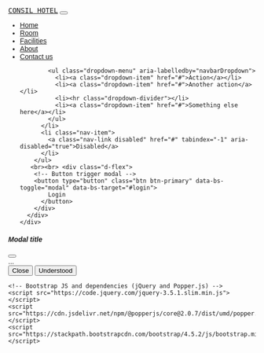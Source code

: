 <!DOCTYPE html>
<html lang="en">

<head>
    <meta charset="UTF-8">
    <meta name="viewport" content="width=device-width, initial-scale=1, shrink-to-fit=no">
    <link rel="stylesheet" href="https://stackpath.bootstrapcdn.com/bootstrap/4.5.2/css/bootstrap.min.css">
    <link href="https://fonts.googleapis.com/css2?family=B612+Mono:wght@700&family=Poppins:wght@500;600;700;800&display=swap" rel="stylesheet">
    <title>Bootstrap Navbar Example</title>
</head>

<body>
    <style>
         *{
            font-family: 'Poppins', sans-serif;
           } 
           .h-font{
            font-family: 'B612 Mono', monospace;
           }
    </style>

<nav class="navbar navbar-expand-lg navbar-light bg-white px-lg-3 py-lg-2 shadow-sm sticky-top">
    <div class="container-fluid">
      <a class="navbar-brand me-5 fw-bold fs-3 h-font" href="">CONSIL HOTEL</a>
      <button class="navbar-toggler" type="button" data-bs-toggle="collapse" data-bs-target="#navbarSupportedContent" aria-controls="navbarSupportedContent" aria-expanded="false" aria-label="Toggle navigation">
        <span class="navbar-toggler-icon"></span>
      </button>
      <div class="collapse navbar-collapse" id="navbarSupportedContent">
        <ul class="navbar-nav me-auto mb-2 mb-lg-0">
          <li class="nav-item">
            <a class="nav-link active" aria-current="page" href="#">Home</a>
          </li>
          <li class="nav-item">
            <a class="nav-link me-2" href="#">Room</a>
          </li>
          <li class="nav-item">
            <a class="nav-link me-2" href="#">Facilities</a>
          </li>
          <li class="nav-item">
            <a class="nav-link me-2" href="#">About</a>
          </li>
          <li class="nav-item">
            <a class="nav-link me-2" href="#">Contact us</a>
          </li>
         
            <ul class="dropdown-menu" aria-labelledby="navbarDropdown">
              <li><a class="dropdown-item" href="#">Action</a></li>
              <li><a class="dropdown-item" href="#">Another action</a></li>
              <li><hr class="dropdown-divider"></li>
              <li><a class="dropdown-item" href="#">Something else here</a></li>
            </ul>
          </li>
          <li class="nav-item">
            <a class="nav-link disabled" href="#" tabindex="-1" aria-disabled="true">Disabled</a>
          </li>
        </ul>
       <br><br> <div class="d-flex">
        <!-- Button trigger modal -->
        <button type="button" class="btn btn-primary" data-bs-toggle="modal" data-bs-target="#login">
            Login
          </button>          
        </div>
      </div>
    </div>
  </nav>
 
<!-- Modal -->
<div class="modal fade" id="staticBackdrop" data-bs-backdrop="static" data-bs-keyboard="false" tabindex="-1" aria-labelledby="staticBackdropLabel" aria-hidden="true">
    <div class="modal-dialog">
      <div class="modal-content">
        <div class="modal-header">
          <h5 class="modal-title" id="staticBackdropLabel">Modal title</h5>
          <button type="button" class="btn-close" data-bs-dismiss="modal" aria-label="Close"></button>
        </div>
        <div class="modal-body">
          ...
        </div>
        <div class="modal-footer">
          <button type="button" class="btn btn-secondary" data-bs-dismiss="modal">Close</button>
          <button type="button" class="btn btn-primary">Understood</button>
        </div>
      </div>
    </div>
  </div>
            
    <!-- Bootstrap JS and dependencies (jQuery and Popper.js) -->
    <script src="https://code.jquery.com/jquery-3.5.1.slim.min.js"></script>
    <script src="https://cdn.jsdelivr.net/npm/@popperjs/core@2.0.7/dist/umd/popper.min.js"></script>
    <script src="https://stackpath.bootstrapcdn.com/bootstrap/4.5.2/js/bootstrap.min.js"></script>

</body>

</html>
